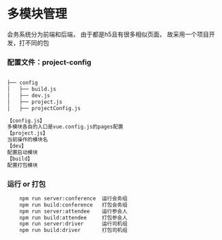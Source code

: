 <!--
 * @Author: your name
 * @Date: 2021-07-05 15:52:42
 * @LastEditTime: 2021-07-06 15:33:45
 * @LastEditors: Please set LastEditors
 * @Description: In User Settings Edit
 * @FilePath: \conferenceH5\多模块管理.md
-->
# 多模块管理

会务系统分为前端和后端，
由于都是h5且有很多相似页面，
故采用一个项目开发，打不同的包


### 配置文件：project-config

```bash

├── config
│   ├── build.js
│   ├── dev.js
│   ├── project.js
│   ├── projectConfig.js

【config.js】 
多模块各自的入口是vue.config.js的pages配置
【project.js】
当前操作的模块名
【dev】
配置启动模块
【build】
配置打包模块
```


### 运行 or 打包

```bash
    npm run server:conference  运行会务组
    npm run build:conference   打包会务组
    npm run server:attendee    运行参会人
    npm run build:attendee     打包参会人
    npm run server:driver      运行司机组
    npm run build:driver       打包司机组
```



